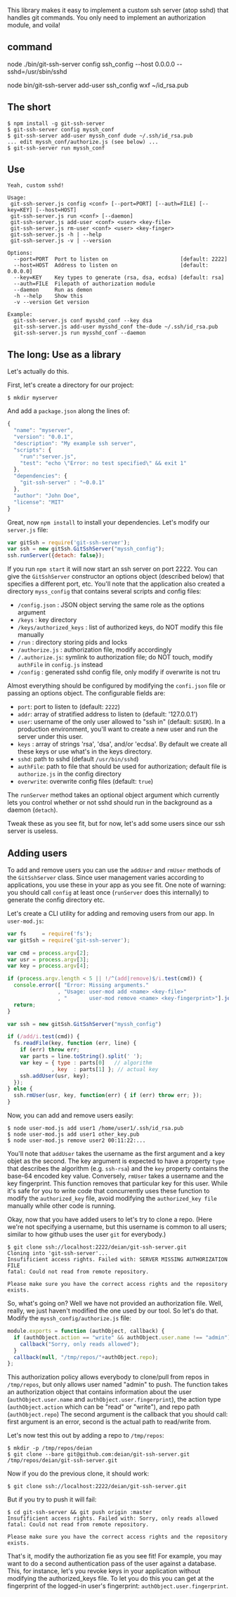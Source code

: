 This library makes it easy to implement a custom ssh server (atop sshd) that handles git commands. You only need to implement an authorization module, and voila!

## command 

node ./bin/git-ssh-server config ssh_config --host 0.0.0.0 --sshd=/usr/sbin/sshd

node bin/git-ssh-server add-user ssh_config wxf ~/id_rsa.pub

## The short

```shell
$ npm install -g git-ssh-server
$ git-ssh-server config myssh_conf
$ git-ssh-server add-user myssh_conf dude ~/.ssh/id_rsa.pub
... edit myssh_conf/authorize.js (see below) ...
$ git-ssh-server run myssh_conf
```
## Use

```shell
Yeah, custom sshd!

Usage:
 git-ssh-server.js config <conf> [--port=PORT] [--auth=FILE] [--key=KEY] [--host=HOST]
 git-ssh-server.js run <conf> [--daemon]
 git-ssh-server.js add-user <conf> <user> <key-file>
 git-ssh-server.js rm-user <conf> <user> <key-finger>
 git-ssh-server.js -h | --help
 git-ssh-server.js -v | --version

Options:
  --port=PORT  Port to listen on                       [default: 2222]
  --host=HOST  Address to listen on                    [default: 0.0.0.0]
  --key=KEY    Key types to generate (rsa, dsa, ecdsa) [default: rsa]
  --auth=FILE  Filepath of authorization module
  --daemon     Run as demon
  -h --help    Show this
  -v --version Get version

Example:
  git-ssh-server.js conf mysshd_conf --key dsa
  git-ssh-server.js add-user mysshd_conf the-dude ~/.ssh/id_rsa.pub
  git-ssh-server.js run mysshd_conf --daemon
```

## The long: Use as a library

Let's actually do this.

First, let's create a directory for our project:

```shell
$ mkdir myserver
```

And add a `package.json` along the lines of:

```javascript
{
  "name": "myserver",
  "version": "0.0.1",
  "description": "My example ssh server",
  "scripts": {
    "run":"server.js",
    "test": "echo \"Error: no test specified\" && exit 1"
  },
  "dependencies": {
    "git-ssh-server" : "~0.0.1"
  },
  "author": "John Doe",
  "license": "MIT"
}
```

Great, now `npm install` to install your dependencies. Let's modify our `server.js` file:


```javascript
var gitSsh = require('git-ssh-server');
var ssh = new gitSsh.GitSshServer("myssh_config");
ssh.runServer({detach: false});
```

If you run `npm start` it will now start an ssh server on port 2222.  You can give the `GitSshServer` constructor an options object (described below) that specifies a different port, etc. You'll note that the application also created a directory `myss_config` that contains several scripts and config files:

* `/config.json` : JSON object serving the same role as the options argument
* `/keys` : key directory
* `/keys/authorized_keys` : list of authorized keys, do NOT modify this file manually
* `/run` : directory storing pids and locks
* `/authorize.js` : authorization file, modify accordingly
* `/.authorize.js`: symlink to authorization file; do NOT touch, modify `authFile` in `config.js` instead
* `/config` : generated sshd config file, only modify if overwrite is not tru 

Almost everything should be configured by modifying the `confi.json`
file or passing an options object. The configurable fields are:

* `port`: port to listen to (default: `2222`)
* `addr`: array of stratified address to listen to  (default: '127.0.0.1')
* `user`: username of the only user allowed to "ssh in" (default: `$USER`). In a production environment, you'll want to create a new user and run the server under this user.
* `keys` : array of strings 'rsa', 'dsa', and/or 'ecdsa'. By default we create all these keys or use what's in the keys directory.
* `sshd`: path to sshd (default `/usr/bin/sshd`)
* `authFile`: path to file that should be used for authorization; default file is `authorize.js` in the config directory
* `overwrite`: overwrite config files (default: `true`)

The `runServer` method takes an optional object argument which currently lets you control whether or not sshd should run in the background as a daemon (`detach`).

Tweak these as you see fit, but for now, let's add some users since our ssh server is useless.

## Adding users

To add and remove users you can use the `addUser` and `rmUser` methods of the `GitSshServer` class.
Since user management varies according to applications, you use these in your app as you see fit. One note of warning: you should call `config` at least once (`runServer` does this internally) to generate the config directory etc.

Let's create a CLI utility for adding and removing users from our app. In `user-mod.js`:

```javascript
var fs     = require('fs');
var gitSsh = require('git-ssh-server');

var cmd = process.argv[2];
var usr = process.argv[3];
var key = process.argv[4];

if (process.argv.length < 5 || !/^(add|remove)$/i.test(cmd)) {
  console.error([ "Error: Missing arguments."
                , "Usage: user-mod add <name> <key-file>"
                , "       user-mod remove <name> <key-fingerprint>"].join('\n'));
  return;
}

var ssh = new gitSsh.GitSshServer("myssh_config")

if (/add/i.test(cmd)) {
  fs.readFile(key, function (err, line) {
    if (err) throw err;
    var parts = line.toString().split(' ');
    var key = { type : parts[0]   // algorithm
              , key  : parts[1] }; // actual key
    ssh.addUser(usr, key);
  });
} else {
  ssh.rmUser(usr, key, function(err) { if (err) throw err; });
}
```

Now, you can add and remove users easily:

```shell
$ node user-mod.js add user1 /home/user1/.ssh/id_rsa.pub
$ node user-mod.js add user1 other_key.pub
$ node user-mod.js remove user2 00:11:22:...
```

You'll note that `addUser` takes the username as the first argument and a key objet as the second. The key argument is expected to have a property `type` that describes the algorithm (e.g. `ssh-rsa`) and the `key` property contains the base-64 encoded key value.  Conversely, `rmUser` takes a username and the key fingerprint. This function removes that particular key for this user. While it's safe for you to write code that concurrently uses these function to modify the `authorized_key` file, avoid modifying the `authorized_key file` manually while other code is running.

Okay, now that you have added users to let's try to clone a repo. (Here we're not specifying a username, but this username is common to all users; similar to how github uses the user `git` for everybody.)

```shell
$ git clone ssh://localhost:2222/deian/git-ssh-server.git
Cloning into 'git-ssh-server'...
Insufificient access rights. Failed with: SERVER MISSING AUTHORIZATION FILE
fatal: Could not read from remote repository.

Please make sure you have the correct access rights and the repository exists.
```

So, what's going on? Well we have not provided an authorization file.  Well, really, we just haven't modified the one used by our tool. So let's do that. Modify the `myssh_config/authorize.js` file:

```javascript
module.exports = function (authObject, callback) {
  if (authObject.action == "write" && authObject.user.name !== "admin") {
    callback("Sorry, only reads allowed");
  }
  callback(null, "/tmp/repos/"+authObject.repo);
};
```
This authorization policy allows everybody to clone/pull from repos in `/tmp/repos`, but only allows user named "admin" to push. The function takes an authorization object that contains information about the user (`authObject.user.name` and `authObject.user.fingerprint`), the action type (`authObject.action` which can be "read" or "write"), and repo path (`authObject.repo`) The second argument is the callback that you should call: first argument is an error, second is the actual path to read/write from.

Let's now test this out by adding a repo to `/tmp/repos`:

```shell
$ mkdir -p /tmp/repos/deian
$ git clone --bare git@github.com:deian/git-ssh-server.git /tmp/repos/deian/git-ssh-server.git
```

Now if you do the previous clone, it should work:

```shell
$ git clone ssh://localhost:2222/deian/git-ssh-server.git
```

But if you try to push it will fail:

```shell
$ cd git-ssh-server && git push origin :master
Insufificient access rights. Failed with: Sorry, only reads allowed
fatal: Could not read from remote repository.

Please make sure you have the correct access rights and the repository exists.
```

That's it, modify the authorization fie as you see fit! For example, you may want to do a second authentication pass of the user against a database. This, for instance, let's you revoke keys in your application without modifying the authorized_keys file. To let you do this you can get at the fingerprint of the logged-in user's fingerprint: `authObject.user.fingerprint`.

